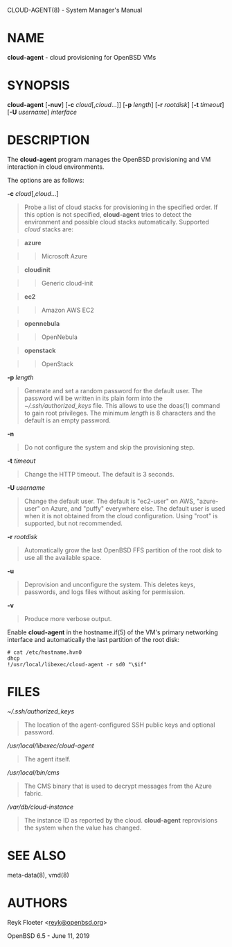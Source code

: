 CLOUD-AGENT(8) - System Manager's Manual

# NAME

**cloud-agent** - cloud provisioning for OpenBSD VMs

# SYNOPSIS

**cloud-agent**
\[**-nuv**]
\[**-c**&nbsp;*cloud*\[,*cloud*...]]
\[**-p**&nbsp;*length*]
\[**-r**&nbsp;*rootdisk*]
\[**-t**&nbsp;*timeout*]
\[**-U**&nbsp;*username*]
*interface*

# DESCRIPTION

The
**cloud-agent**
program manages the OpenBSD provisioning and VM interaction in cloud
environments.

The options are as follows:

**-c** *cloud*\[,*cloud*...]

> Probe a list of cloud stacks for provisioning in the specified order.
> If this option is not specified,
> **cloud-agent**
> tries to detect the environment and possible cloud stacks automatically.
> Supported
> *cloud*
> stacks are:

> **azure**

> > Microsoft Azure

> **cloudinit**

> > Generic cloud-init

> **ec2**

> > Amazon AWS EC2

> **opennebula**

> > OpenNebula

> **openstack**

> > OpenStack

**-p** *length*

> Generate and set a random password for the default user.
> The password will be written in its plain form into the
> *~/.ssh/authorized\_keys*
> file.
> This allows to use the
> doas(1)
> command to gain root privileges.
> The minimum
> *length*
> is 8 characters and the default is an empty password.

**-n**

> Do not configure the system and skip the provisioning step.

**-t** *timeout*

> Change the HTTP timeout.
> The default is 3 seconds.

**-U** *username*

> Change the default user.
> The default is
> "ec2-user"
> on AWS,
> "azure-user"
> on Azure, and
> "puffy"
> everywhere else.
> The default user is used when it is not obtained from the cloud
> configuration.
> Using
> "root"
> is supported, but not recommended.

**-r** *rootdisk*

> Automatically grow the last
> OpenBSD
> FFS partition of the root disk to use all the available space.

**-u**

> Deprovision and unconfigure the system.
> This deletes keys, passwords, and logs files without asking for permission.

**-v**

> Produce more verbose output.

Enable
**cloud-agent**
in the
hostname.if(5)
of the VM's primary networking interface and automatically the last
partition of the root disk:

	# cat /etc/hostname.hvn0
	dhcp
	!/usr/local/libexec/cloud-agent -r sd0 "\$if"

# FILES

*~/.ssh/authorized\_keys*

> The location of the agent-configured SSH public keys and optional password.

*/usr/local/libexec/cloud-agent*

> The agent itself.

*/usr/local/bin/cms*

> The CMS binary that is used to decrypt messages from the Azure fabric.

*/var/db/cloud-instance*

> The instance ID as reported by the cloud.
> **cloud-agent**
> reprovisions the system when the value has changed.

# SEE ALSO

meta-data(8),
vmd(8)

# AUTHORS

Reyk Floeter &lt;[reyk@openbsd.org](mailto:reyk@openbsd.org)&gt;

OpenBSD 6.5 - June 11, 2019
